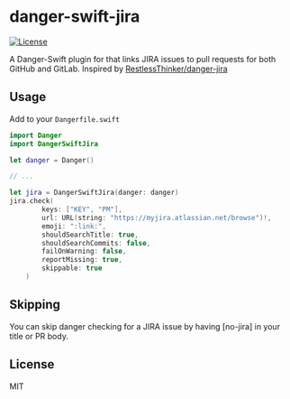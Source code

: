 
# danger-swift-jira

[![License](http://img.shields.io/badge/license-MIT-green.svg?style=flat)](LICENSE)

A Danger-Swift plugin for that links JIRA issues to pull requests for both GitHub and GitLab. Inspired by [RestlessThinker/danger-jira](https://github.com/RestlessThinker/danger-jira)

## Usage

Add to your `Dangerfile.swift`
```Swift
import Danger
import DangerSwiftJira

let danger = Danger()

// ...

let jira = DangerSwiftJira(danger: danger)
jira.check(
        keys: ["KEY", "PM"],
        url: URL(string: "https://myjira.atlassian.net/browse")!,
        emoji: ":link:",
        shouldSearchTitle: true,
        shouldSearchCommits: false,
        failOnWarning: false,
        reportMissing: true,
        skippable: true
    )
```

## Skipping
You can skip danger checking for a JIRA issue by having [no-jira] in your title or PR body.

## License
MIT